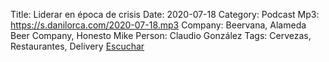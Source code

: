 Title: Liderar en época de crisis
Date: 2020-07-18
Category: Podcast
Mp3: https://s.danilorca.com/2020-07-18.mp3
Company: Beervana, Alameda Beer Company, Honesto Mike
Person: Claudio González
Tags: Cervezas, Restaurantes, Delivery
<a href="https://s.danilorca.com/2020-07-18.mp3" type="audio/mpeg">
Escuchar
</a>
